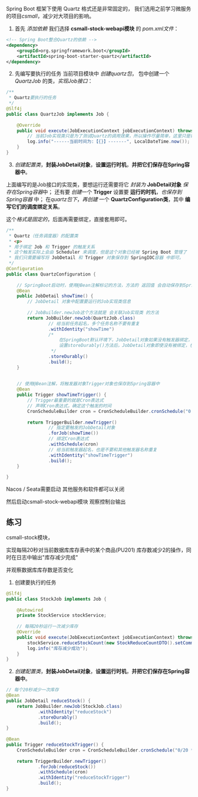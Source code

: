 
Spring Boot 框架下使用 Quartz 格式还是非常固定的，
我们选用之前学习微服务的项目*csmall*，减少对大项目的影响。


1. 首先 *添加依赖*
我们选择 **csmall-stock-webapi模块** 的 *pom.xml文件*：
```xml
<!-- Spring Boot整合Quartz的依赖 -->  
<dependency>  
    <groupId>org.springframework.boot</groupId>  
    <artifactId>spring-boot-starter-quartz</artifactId>  
</dependency>
```


2. 先编写要执行的任务
当前项目模块中 *创建quartz包*，
包中创建一个 *QuartzJob* 的类，*实现Job接口*：
```java
/**  
 * Quartz要执行的任务  
 */  
@Slf4j  
public class QuartzJob implements Job {  
  
    @Override  
    public void execute(JobExecutionContext jobExecutionContext) throws JobExecutionException {  
        // 当前Job实现类只是为了测试Quartz的调用效果，所以操作尽量简单，这里只是输出时间  
        log.info("------当前时间为:【{}】-------", LocalDateTime.now());  
    }  
}
```


3. *创建配置类*，**封装JobDetail对象**，**设置运行时机**，**并把它们保存在Spring容器中**。

上面编写的是Job接口的实现类，要想运行还需要将它 *封装为* **JobDetail对象** *保存在Spring容器*中；
还有要 *创建*一个 **Trigger** 设置要 **运行的时机**，*也保存到Spring容器* 中；
在*quartz包下*，*再创建* 一个 **QuartzConfiguration类**，其中 **编写它们的调度绑定关系**。

这个*格式是固定的*，后面再需要绑定，直接套用即可。
```java
/**  
 * Quartz（任务调度器）的配置类  
 * <p>  
 * 用于绑定 Job 和 Trigger 的触发关系  
 * 这个触发实际上会由 Scheduler 来调度，但是这个对象已经被 Spring Boot 管理了  
 * 我们只需要编写将 JobDetail 和 Trigger 对象保存到 SpringIOC容器 中即可。  
 */  
@Configuration  
public class QuartzConfiguration {  
  
    // SpringBoot启动时，使用@Bean注解标记的方法，方法的 返回值 会自动保存到Spring容器中  
    @Bean  
    public JobDetail showTime() {  
        // JobDetail 对象中配置要运行的Job实现类信息  
  
        // JobBuilder.newJob这个方法就是 会关联Job实现类 的方法  
        return JobBuilder.newJob(QuartzJob.class)  
                // 给当前任务起名，多个任务名称不要有重复  
                .withIdentity("showTime")  
                /*  
                    在SpringBoot默认环境下，JobDetail对象如果没有触发器绑定，可能会被GC回收  
                    设置storeDurably()方法后，JobDetail对象即使没有被绑定，也不会被回收  
                 */                
                .storeDurably()  
                .build();  
    }  
  
  
    // 使用@Bean注解，将触发器对象Trigger对象也保存到Spring容器中  
    @Bean  
    public Trigger showTimeTrigger() {  
        // Trigger最重要的就是Cron表达式  
        // 声明Cron表达式，确定这个触发的时间  
        CronScheduleBuilder cron = CronScheduleBuilder.cronSchedule("0 33 10 4 4 ?");  
  
        return TriggerBuilder.newTrigger()  
                // 指定要触发的JobDetail对象  
                .forJob(showTime())  
                // 绑定Cron表达式  
                .withSchedule(cron)  
                // 给当前触发器起名，也是不要和其他触发器名称重复  
                .withIdentity("showTimeTrigger")  
                .build();  
    }  
  
}
```

Nacos / Seata需要启动
其他服务和软件都可以关闭

然后启动csmall-stock-webapi模块
观察控制台输出



## 练习

csmall-stock模块，

实现每隔20秒对当前数据库库存表中的某个商品(PU201)
库存数减少2的操作，同时在日志中输出"库存减少完成"

并观察数据库库存数是否变化

1. 创建要执行的任务
```java
@Slf4j  
public class StockJob implements Job {  
  
    @Autowired  
    private StockService stockService;  
  
    // 每隔20秒运行一次减少库存  
    @Override  
    public void execute(JobExecutionContext jobExecutionContext) throws JobExecutionException {  
        stockService.reduceStockCount(new StockReduceCountDTO().setCommodityCode("PU201").setReduceCount(10));  
        log.info("库存减少成功");  
    }  
}
```

2. *创建配置类*，**封装JobDetail对象**，**设置运行时机**，**并把它们保存在Spring容器中**。
```java
// 每个20秒减少一次库存  
@Bean  
public JobDetail reduceStock() {  
    return JobBuilder.newJob(StockJob.class)  
            .withIdentity("reduceStock")  
            .storeDurably()  
            .build();  
}  
  
@Bean  
public Trigger reduceStockTrigger() {  
    CronScheduleBuilder cron = CronScheduleBuilder.cronSchedule("0/20 * * * * ?");  
  
    return TriggerBuilder.newTrigger()  
            .forJob(reduceStock())  
            .withSchedule(cron)  
            .withIdentity("reduceStockTrigger")  
            .build();  
}
```
